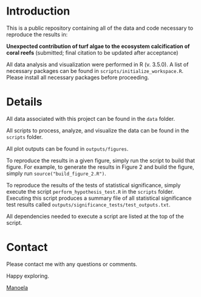 # Introduction

This is a public repository containing all of the data and code necessary to reproduce the results in:

**Unexpected contribution of turf algae to the ecosystem calcification of coral reefs** (submitted; final citation to be updated after acceptance)

All data analysis and visualization were performed in R (v. 3.5.0). A list of necessary packages can be found in `scripts/initialize_workspace.R`. Please install all necessary packages before proceeding.

# Details

All data associated with this project can be found in the `data` folder. 

All scripts to process, analyze, and visualize the data can be found in the `scripts` folder.

All plot outputs can be found in `outputs/figures`.

To reproduce the results in a given figure, simply run the script to build that figure. For example, to generate the results in Figure 2 and build the figure, simply run `source("build_figure_2.R")`. 

To reproduce the results of the tests of statistical significance, simply execute the script `perform_hypothesis_test.R` in the `scripts` folder. Executing this script produces a summary file of all statistical significance test results called `outputs/significance_tests/test_outputs.txt`.

All dependencies needed to execute a script are listed at the top of the script. 

# Contact

Please contact me with any questions or comments. 

Happy exploring.

[Manoela](https://www.manoeladeorte.com/)